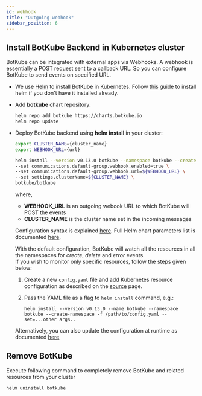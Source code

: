 ```yaml
---
id: webhook
title: "Outgoing webhook"
sidebar_position: 6
---
```


## Install BotKube Backend in Kubernetes cluster

BotKube can be integrated with external apps via Webhooks. A webhook is essentially a POST request sent to a callback URL. So you can configure BotKube to send events on specified URL.

- We use [Helm](https://helm.sh/) to install BotKube in Kubernetes. Follow [this](https://docs.helm.sh/using_helm/#installing-helm) guide to install helm if you don't have it installed already.
- Add **botkube** chart repository:

  ```bash
  helm repo add botkube https://charts.botkube.io
  helm repo update
  ```

- Deploy BotKube backend using **helm install** in your cluster:

  ```bash
  export CLUSTER_NAME={cluster_name}
  export WEBHOOK_URL={url}

  helm install --version v0.13.0 botkube --namespace botkube --create-namespace \
  --set communications.default-group.webhook.enabled=true \
  --set communications.default-group.webhook.url=${WEBHOOK_URL} \
  --set settings.clusterName=${CLUSTER_NAME} \
  botkube/botkube
  ```

  where,<br/>

  - **WEBHOOK_URL** is an outgoing webook URL to which BotKube will POST the events <br/>
  - **CLUSTER_NAME** is the cluster name set in the incoming messages<br/>

  Configuration syntax is explained [here](../../configuration).
  Full Helm chart parameters list is documented [here](../../configuration/helm-chart-parameters).

  With the default configuration, BotKube will watch all the resources in all the namespaces for _create_, _delete_ and _error_ events.<br/>
  If you wish to monitor only specific resources, follow the steps given below:

  1. Create a new `config.yaml` file and add Kubernetes resource configuration as described on the [source](../../configuration/source) page.
  2. Pass the YAML file as a flag to `helm install` command, e.g.:

     ```
     helm install --version v0.13.0 --name botkube --namespace botkube --create-namespace -f /path/to/config.yaml --set=...other args..
     ```

  Alternatively, you can also update the configuration at runtime as documented [here](../../configuration/#updating-the-configuration-at-runtime)

## Remove BotKube

Execute following command to completely remove BotKube and related resources from your cluster

```bash
helm uninstall botkube
```

